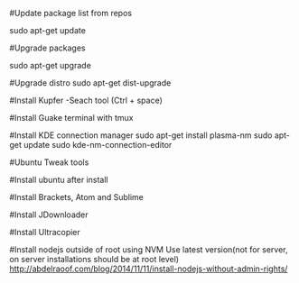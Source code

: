 #Update package list from repos

sudo apt-get update 

#Upgrade packages 

sudo apt-get upgrade


#Upgrade distro 
sudo apt-get dist-upgrade


#Install Kupfer -Seach tool (Ctrl + space)

#Install Guake terminal with tmux

#Install KDE connection manager
sudo apt-get install plasma-nm
sudo apt-get update
sudo kde-nm-connection-editor

#Ubuntu Tweak tools

#Install ubuntu after install

#Install Brackets, Atom and Sublime

#Install JDownloader

#Install Ultracopier

#Install nodejs outside of root using NVM
Use latest version(not for server, on server installations should be at root level)
http://abdelraoof.com/blog/2014/11/11/install-nodejs-without-admin-rights/



